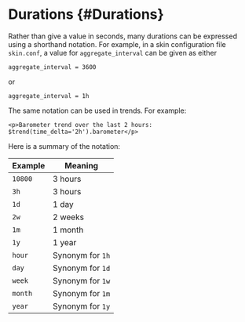 # Durations {#Durations}

Rather than give a value in seconds, many durations can be expressed using a shorthand notation.
For example, in a skin configuration file `skin.conf`, a value for `aggregate_interval` can be 
given as either

    aggregate_interval = 3600

or

    aggregate_interval = 1h

The same notation can be used in trends. For example:

    <p>Barometer trend over the last 2 hours: $trend(time_delta='2h').barometer</p>

Here is a summary of the notation:

| Example | Meaning            |
|---------|--------------------|
| `10800` | 3 hours            |
| `3h`    | 3 hours            |
| `1d`    | 1 day              |
| `2w`    | 2 weeks            |
| `1m`    | 1 month            |
| `1y`    | 1 year             |
| `hour`  | Synonym for `1h`   |
| `day`   | Synonym for `1d`   |
| `week`  | Synonym for `1w`   |
| `month` | Synonym for `1m`   |
| `year`  | Synonym for `1y`   |
